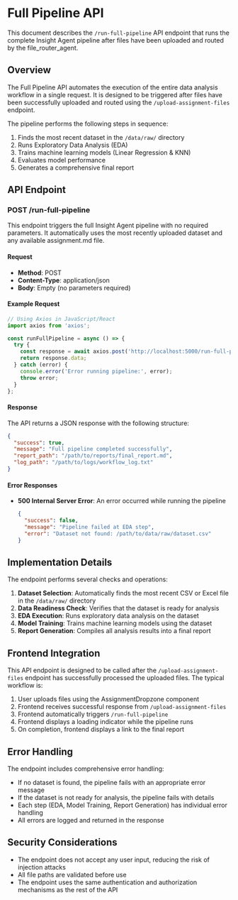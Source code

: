 # Full Pipeline API

This document describes the `/run-full-pipeline` API endpoint that runs the complete Insight Agent pipeline after files have been uploaded and routed by the file_router_agent.

## Overview

The Full Pipeline API automates the execution of the entire data analysis workflow in a single request. It is designed to be triggered after files have been successfully uploaded and routed using the `/upload-assignment-files` endpoint.

The pipeline performs the following steps in sequence:

1. Finds the most recent dataset in the `/data/raw/` directory
2. Runs Exploratory Data Analysis (EDA)
3. Trains machine learning models (Linear Regression & KNN)
4. Evaluates model performance
5. Generates a comprehensive final report

## API Endpoint

### POST /run-full-pipeline

This endpoint triggers the full Insight Agent pipeline with no required parameters. It automatically uses the most recently uploaded dataset and any available assignment.md file.

#### Request

- **Method**: POST
- **Content-Type**: application/json
- **Body**: Empty (no parameters required)

#### Example Request

```javascript
// Using Axios in JavaScript/React
import axios from 'axios';

const runFullPipeline = async () => {
  try {
    const response = await axios.post('http://localhost:5000/run-full-pipeline');
    return response.data;
  } catch (error) {
    console.error('Error running pipeline:', error);
    throw error;
  }
};
```

#### Response

The API returns a JSON response with the following structure:

```json
{
  "success": true,
  "message": "Full pipeline completed successfully",
  "report_path": "/path/to/reports/final_report.md",
  "log_path": "/path/to/logs/workflow_log.txt"
}
```

#### Error Responses

- **500 Internal Server Error**: An error occurred while running the pipeline
  ```json
  {
    "success": false,
    "message": "Pipeline failed at EDA step",
    "error": "Dataset not found: /path/to/data/raw/dataset.csv"
  }
  ```

## Implementation Details

The endpoint performs several checks and operations:

1. **Dataset Selection**: Automatically finds the most recent CSV or Excel file in the `/data/raw/` directory
2. **Data Readiness Check**: Verifies that the dataset is ready for analysis
3. **EDA Execution**: Runs exploratory data analysis on the dataset
4. **Model Training**: Trains machine learning models using the dataset
5. **Report Generation**: Compiles all analysis results into a final report

## Frontend Integration

This API endpoint is designed to be called after the `/upload-assignment-files` endpoint has successfully processed the uploaded files. The typical workflow is:

1. User uploads files using the AssignmentDropzone component
2. Frontend receives successful response from `/upload-assignment-files`
3. Frontend automatically triggers `/run-full-pipeline`
4. Frontend displays a loading indicator while the pipeline runs
5. On completion, frontend displays a link to the final report

## Error Handling

The endpoint includes comprehensive error handling:

- If no dataset is found, the pipeline fails with an appropriate error message
- If the dataset is not ready for analysis, the pipeline fails with details
- Each step (EDA, Model Training, Report Generation) has individual error handling
- All errors are logged and returned in the response

## Security Considerations

- The endpoint does not accept any user input, reducing the risk of injection attacks
- All file paths are validated before use
- The endpoint uses the same authentication and authorization mechanisms as the rest of the API
